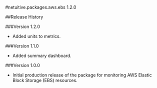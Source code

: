 #netuitive.packages.aws.ebs 1.2.0

##Release History

###Version 1.2.0

* Added units to metrics.

###Version 1.1.0

* Added summary dashboard.

###Version 1.0.0

* Initial production release of the package for monitoring AWS Elastic Block Storage (EBS) resources.
